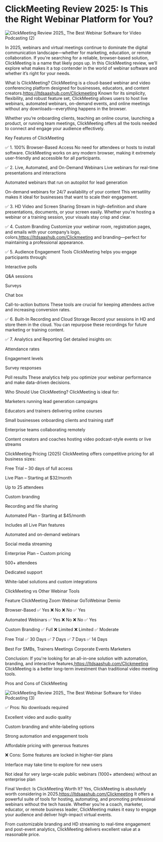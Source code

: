 # ClickMeeting Review 2025: Is This the Right Webinar Platform for You?

![ClickMeeting Review 2025_ The Best Webinar Software for Video Podcasting (2)](https://github.com/user-attachments/assets/ba43b035-af50-4eae-a48a-2c8437d8a388)


In 2025, webinars and virtual meetings continue to dominate the digital communication landscape—whether for marketing, education, or remote collaboration. If you're searching for a reliable, browser-based solution, ClickMeeting is a name that likely pops up. In this ClickMeeting review, we’ll explore what makes it a top contender in the world of webinar software and whether it’s right for your needs.

What Is ClickMeeting?
ClickMeeting is a cloud-based webinar and video conferencing platform designed for businesses, educators, and content creators.https://ltdsaashub.com/Clickmeeting Known for its simplicity, flexibility, and robust feature set, ClickMeeting allows users to host live webinars, automated webinars, on-demand events, and online meetings without any downloads—everything happens in the browser.

Whether you’re onboarding clients, teaching an online course, launching a product, or running team meetings, ClickMeeting offers all the tools needed to connect and engage your audience effectively.

Key Features of ClickMeeting

✅ 1. 100% Browser-Based Access
No need for attendees or hosts to install software. ClickMeeting works on any modern browser, making it extremely user-friendly and accessible for all participants.

✅ 2. Live, Automated, and On-Demand Webinars
Live webinars for real-time presentations and interactions

Automated webinars that run on autopilot for lead generation

On-demand webinars for 24/7 availability of your content
This versatility makes it ideal for businesses that want to scale their engagement.

✅ 3. HD Video and Screen Sharing
Stream in high-definition and share presentations, documents, or your screen easily. Whether you're hosting a webinar or a training session, your visuals stay crisp and clear.

✅ 4. Custom Branding
Customize your webinar room, registration pages, and emails with your company’s logo, colors,https://ltdsaashub.com/Clickmeeting and branding—perfect for maintaining a professional appearance.

✅ 5. Audience Engagement Tools
ClickMeeting helps you engage participants through:

Interactive polls

Q&A sessions

Surveys

Chat box

Call-to-action buttons
These tools are crucial for keeping attendees active and increasing conversion rates.

✅ 6. Built-In Recording and Cloud Storage
Record your sessions in HD and store them in the cloud. You can repurpose these recordings for future marketing or training content.

✅ 7. Analytics and Reporting
Get detailed insights on:

Attendance rates

Engagement levels

Survey responses

Poll results
These analytics help you optimize your webinar performance and make data-driven decisions.

Who Should Use ClickMeeting?
ClickMeeting is ideal for:

Marketers running lead generation campaigns

Educators and trainers delivering online courses

Small businesses onboarding clients and training staff

Enterprise teams collaborating remotely

Content creators and coaches hosting video podcast-style events or live streams

ClickMeeting Pricing (2025)
ClickMeeting offers competitive pricing for all business sizes:

Free Trial – 30 days of full access

Live Plan – Starting at $32/month

Up to 25 attendees

Custom branding

Recording and file sharing

Automated Plan – Starting at $45/month

Includes all Live Plan features

Automated and on-demand webinars

Social media streaming

Enterprise Plan – Custom pricing

500+ attendees

Dedicated support

White-label solutions and custom integrations

ClickMeeting vs Other Webinar Tools

Feature	ClickMeeting	Zoom Webinar	GoToWebinar	Demio

Browser-Based	✅ Yes	❌ No	❌ No	✅ Yes

Automated Webinars	✅ Yes	❌ No	❌ No	✅ Yes

Custom Branding	✅ Full	❌ Limited	❌ Limited	✅ Moderate

Free Trial	✅ 30 Days	✅ 7 Days	✅ 7 Days	✅ 14 Days

Best For	SMBs, Trainers	Meetings	Corporate Events	Marketers

Conclusion: If you're looking for an all-in-one solution with automation, branding, and interactive features,https://ltdsaashub.com/Clickmeeting ClickMeeting is a better long-term investment than traditional video meeting tools.

Pros and Cons of ClickMeeting

![ClickMeeting Review 2025_ The Best Webinar Software for Video Podcasting (3)](https://github.com/user-attachments/assets/c2490317-edbe-4a3a-ad65-d766cd20a04b)


✅ Pros:
No downloads required

Excellent video and audio quality

Custom branding and white-labeling options

Strong automation and engagement tools

Affordable pricing with generous features

❌ Cons:
Some features are locked in higher-tier plans

Interface may take time to explore for new users

Not ideal for very large-scale public webinars (1000+ attendees) without an enterprise plan

Final Verdict: Is ClickMeeting Worth It?
Yes, ClickMeeting is absolutely worth considering in 2025.https://ltdsaashub.com/Clickmeeting It offers a powerful suite of tools for hosting, automating, and promoting professional webinars without the tech hassle. Whether you're a coach, marketer, educator, or remote business leader, ClickMeeting makes it easy to engage your audience and deliver high-impact virtual events.

From customizable branding and HD streaming to real-time engagement and post-event analytics, ClickMeeting delivers excellent value at a reasonable price.

